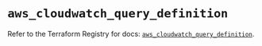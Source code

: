 # `aws_cloudwatch_query_definition`

Refer to the Terraform Registry for docs: [`aws_cloudwatch_query_definition`](https://registry.terraform.io/providers/hashicorp/aws/6.4.0/docs/resources/cloudwatch_query_definition).
